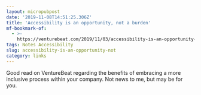```yaml
---
layout: micropubpost
date: '2019-11-08T14:51:25.306Z'
title: 'Accessibility is an opportunity, not a burden'
mf-bookmark-of:
  - >-
    https://venturebeat.com/2019/11/03/accessibility-is-an-opportunity-not-a-burden/
tags: Notes Accessibility
slug: accessibility-is-an-opportunity-not
category: links
---
```

Good read on VentureBeat regarding the benefits of embracing a more inclusive process within your company. Not news to me, but may be for you.
